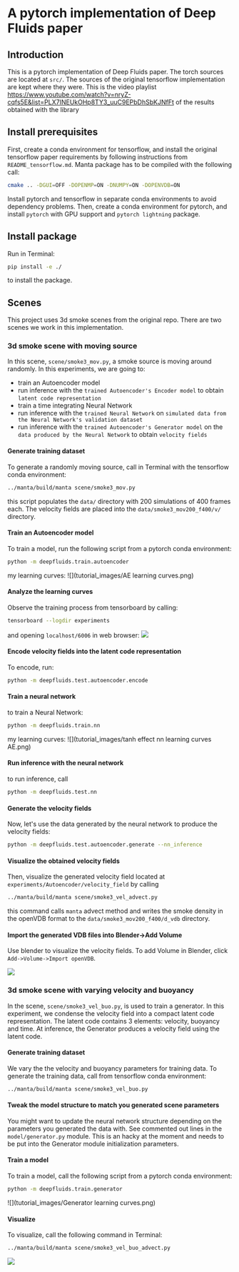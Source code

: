 # A pytorch implementation of Deep Fluids paper

## Introduction
This is a pytorch implementation of Deep Fluids paper. The torch sources are located at `src/`. The sources
of the original tensorflow implementation are kept where they were. This is the video playlist 
https://www.youtube.com/watch?v=nryZ-cqfs5E&list=PLX7INEUkOHp8TY3_uuC9EPbDhSbKJNfFt of the results
obtained with the library 

## Install prerequisites
First, create a conda environment for tensorflow, and install the original tensorflow paper requirements by following instructions from `README_tensorflow.md`. Manta package has to be compiled with 
the following call:
```bash
cmake .. -DGUI=OFF -DOPENMP=ON -DNUMPY=ON -DOPENVDB=ON
```
Install pytorch and tensorflow in separate conda environments to avoid dependency problems. Then, create 
 a conda environment for pytorch, and install `pytorch` with GPU support and `pytorch lightning` package.
 
## Install package
Run in Terminal: 
```bash
pip install -e ./
``` 
to install the package.

## Scenes
This project uses 3d smoke scenes from the original repo. There are two scenes we work in this implementation. 

### 3d smoke scene with moving source
In this scene, `scene/smoke3_mov.py`, a smoke source is moving around randomly. In this experiments, we
are going to: 
- train an Autoencoder model
- run inference with the `trained Autoencoder's Encoder model` to obtain `latent code representation`
- train a time integrating Neural Network
- run inference with the `trained Neural Network` on `simulated data from the Neural Network's validation dataset`
- run inference with the `trained Autoencoder's Generator model` on the `data produced by the Neural Network` to obtain `velocity fields`

#### Generate training dataset
To generate a randomly moving source, call in Terminal with the tensorflow conda environment:
```bash
../manta/build/manta scene/smoke3_mov.py
```
this script populates the `data/` directory with 200 simulations of 400 frames each. The velocity fields
are placed into the `data/smoke3_mov200_f400/v/` directory.

#### Train an Autoencoder model
To train a model, run the following script from a pytorch conda environment: 
```bash
python -m deepfluids.train.autoencoder
```
my learning curves:
![](tutorial_images/AE learning curves.png)

#### Analyze the learning curves
Observe the training process from tensorboard by calling:
```bash
tensorboard --logdir experiments
```
and opening `localhost/6006` in web browser:
![](tutorial_images/tensorboard_viz.png)


#### Encode velocity fields into the latent code representation
To encode, run:
```bash
python -m deepfluids.test.autoencoder.encode 
```

#### Train a neural network
to train a Neural Network: 
```bash
python -m deepfluids.train.nn
```
my learning curves:
![](tutorial_images/tanh effect nn learning curves AE.png)

#### Run inference with the neural network
to run inference, call
```bash
python -m deepfluids.test.nn
```

#### Generate the velocity fields 
Now, let's use the data generated by the neural network to produce the velocity fields: 
```bash
python -m deepfluids.test.autoencoder.generate --nn_inference
```

#### Visualize the obtained velocity fields
Then, visualize the generated velocity field located at `experiments/Autoencoder/velocity_field` by calling 
```bash
../manta/build/manta scene/smoke3_vel_advect.py 
```
this command calls `manta` advect method and writes the smoke density in the openVDB format to the 
`data/smoke3_mov200_f400/d_vdb` directory.

#### Import the generated VDB files into Blender->Add Volume
Use blender to visualize the velocity fields. To add Volume in Blender, click `Add->Volume->Import openVDB`.

![](tutorial_images/AEnn_latent_code_Tanh.gif)

### 3d smoke scene with varying velocity and buoyancy
In the scene, `scene/smoke3_vel_buo.py`, is used to train a generator. In this experiment, we condense 
the velocity field into a compact latent code representation. The latent code contains 3 elements: 
 velocity, buoyancy and time. At inference, the Generator produces a velocity field using the latent code.

#### Generate training dataset  
We vary the the velocity and buoyancy parameters for training data. To generate the training data, call from
tensorflow conda environment:
```bash
../manta/build/manta scene/smoke3_vel_buo.py
```

#### Tweak the model structure to match you generated scene parameters
You might want to update the neural network structure depending on the parameters you generated the 
data with. See commented out lines in the `model/generator.py` module. This is an hacky at the moment and
needs to be put into the Generator module initialization parameters.

#### Train a model
To train a model, call the following script from a pytorch conda environment:  
```bash
python -m deepfluids.train.generator
```

![](tutorial_images/Generator learning curves.png)

#### Visualize
To visualize, call the following command in Terminal:
```bash
../manta/build/manta scene/smoke3_vel_buo_advect.py 
```
![](tutorial_images/Generator.gif)


